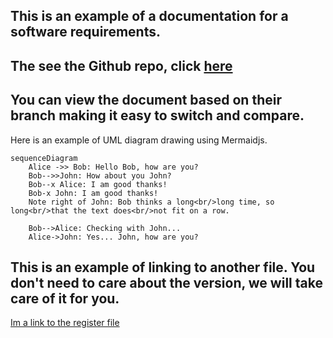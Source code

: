## This is an example of a documentation for a software requirements.

## The see the Github repo, click [here](https://github.com/valehelle/srs)

## You can view the document based on their branch making it easy to switch and compare.

Here is an example of UML diagram drawing using Mermaidjs.

```mermaid
sequenceDiagram
    Alice ->> Bob: Hello Bob, how are you?
    Bob-->>John: How about you John?
    Bob--x Alice: I am good thanks!
    Bob-x John: I am good thanks!
    Note right of John: Bob thinks a long<br/>long time, so long<br/>that the text does<br/>not fit on a row.

    Bob-->Alice: Checking with John...
    Alice->John: Yes... John, how are you?
```


## This is an example of linking to another file. You don't need to care about the version, we will take care of it for you.

[Im a link to the register file](./auth/register.md)
